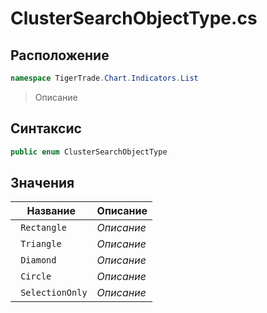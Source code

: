 
# ClusterSearchObjectType.cs
## Расположение
```csharp
namespace TigerTrade.Chart.Indicators.List
```



> Описание

## Синтаксис
```csharp
public enum ClusterSearchObjectType
```


## Значения
| Название | Описание |
| --- | --- |
| ` Rectangle` | *Описание* |
| ` Triangle` | *Описание* |
| ` Diamond` | *Описание* |
| ` Circle` | *Описание* |
| ` SelectionOnly` | *Описание* |



